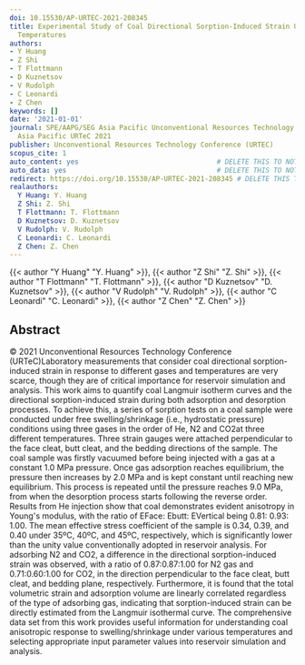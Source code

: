 ```yaml
---
doi: 10.15530/AP-URTEC-2021-208345
title: Experimental Study of Coal Directional Sorption-Induced Strain Under Different
  Temperatures
authors:
- Y Huang
- Z Shi
- T Flottmann
- D Kuznetsov
- V Rudolph
- C Leonardi
- Z Chen
keywords: []
date: '2021-01-01'
journal: SPE/AAPG/SEG Asia Pacific Unconventional Resources Technology Conference,
  Asia Pacific URTeC 2021
publisher: Unconventional Resources Technology Conference (URTEC)
scopus_cite: 1
auto_content: yes                                  # DELETE THIS TO NOT AUTO GENERATE CONTENT
auto_data: yes                                     # DELETE THIS TO NOT AUTO GENERATE METADATA
redirect: https://doi.org/10.15530/AP-URTEC-2021-208345 # DELETE THIS TO NOT REDIRECT
realauthors:
  Y Huang: Y. Huang
  Z Shi: Z. Shi
  T Flottmann: T. Flottmann
  D Kuznetsov: D. Kuznetsov
  V Rudolph: V. Rudolph
  C Leonardi: C. Leonardi
  Z Chen: Z. Chen
---
```

{{< author "Y Huang" "Y. Huang" >}}, {{< author "Z Shi" "Z. Shi" >}}, {{< author "T Flottmann" "T. Flottmann" >}}, {{< author "D Kuznetsov" "D. Kuznetsov" >}}, {{< author "V Rudolph" "V. Rudolph" >}}, {{< author "C Leonardi" "C. Leonardi" >}}, {{< author "Z Chen" "Z. Chen" >}}

## Abstract
© 2021 Unconventional Resources Technology Conference (URTeC)Laboratory measurements that consider coal directional sorption-induced strain in response to different gases and temperatures are very scarce, though they are of critical importance for reservoir simulation and analysis. This work aims to quantify coal Langmuir isotherm curves and the directional sorption-induced strain during both adsorption and desorption processes. To achieve this, a series of sorption tests on a coal sample were conducted under free swelling/shrinkage (i.e., hydrostatic pressure) conditions using three gases in the order of He, N2 and CO2at three different temperatures. Three strain gauges were attached perpendicular to the face cleat, butt cleat, and the bedding directions of the sample. The coal sample was firstly vacuumed before being injected with a gas at a constant 1.0 MPa pressure. Once gas adsorption reaches equilibrium, the pressure then increases by 2.0 MPa and is kept constant until reaching new equilibrium. This process is repeated until the pressure reaches 9.0 MPa, from when the desorption process starts following the reverse order. Results from He injection show that coal demonstrates evident anisotropy in Young's modulus, with the ratio of EFace: Ebutt: EVertical being 0.81: 0.93: 1.00. The mean effective stress coefficient of the sample is 0.34, 0.39, and 0.40 under 35ºC, 40ºC, and 45ºC, respectively, which is significantly lower than the unity value conventionally adopted in reservoir analysis. For adsorbing N2 and CO2, a difference in the directional sorption-induced strain was observed, with a ratio of 0.87:0.87:1.00 for N2 gas and 0.71:0.60:1.00 for CO2, in the direction perpendicular to the face cleat, butt cleat, and bedding plane, respectively. Furthermore, it is found that the total volumetric strain and adsorption volume are linearly correlated regardless of the type of adsorbing gas, indicating that sorption-induced strain can be directly estimated from the Langmuir isothermal curve. The comprehensive data set from this work provides useful information for understanding coal anisotropic response to swelling/shrinkage under various temperatures and selecting appropriate input parameter values into reservoir simulation and analysis.
